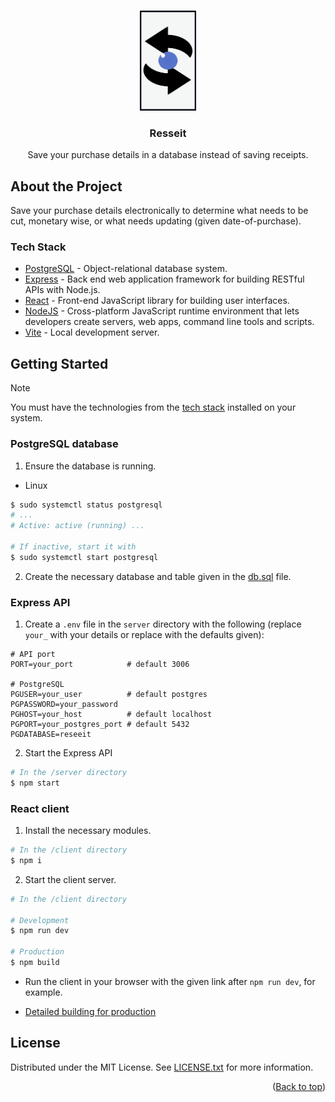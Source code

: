 <a name="readme-top"></a>

<br />
<div align="center">
  <a>
    <img src="./img/logo.png" alt="Reseeit logo" width="90" height="160">
  </a>

  <h3>Resseit</h3>

  <p align="center">
    Save your purchase details in a database instead of saving receipts.
  </p>
</div>

## About the Project

<p align="middle">
  <!-- Screenshots -->
</p>

Save your purchase details electronically to determine what needs to be cut, monetary wise, or what needs updating (given date-of-purchase).

### Tech Stack
- [PostgreSQL] - Object-relational database system.
- [Express] - Back end web application framework for building RESTful APIs with Node.js.
- [React] - Front-end JavaScript library for building user interfaces.
- [NodeJS] - Cross-platform JavaScript runtime environment that lets developers create servers, web apps, command line tools and scripts.
- [Vite] - Local development server.

## Getting Started

> [!NOTE]
> You must have the technologies from the [tech stack](#tech-stack) installed on your system.

### PostgreSQL database
1. Ensure the database is running.
- Linux
```sh
$ sudo systemctl status postgresql
# ...
# Active: active (running) ...

# If inactive, start it with
$ sudo systemctl start postgresql
```

2. Create the necessary database and table given in the [db.sql](../server/db/db.sql) file.

### Express API
1. Create a `.env` file in the `server` directory with the following (replace `your_` with your details or replace with the defaults given):
```dotenv
# API port
PORT=your_port            # default 3006

# PostgreSQL
PGUSER=your_user          # default postgres
PGPASSWORD=your_password
PGHOST=your_host          # default localhost
PGPORT=your_postgres_port # default 5432
PGDATABASE=reseeit
```
2. Start the Express API
```sh
# In the /server directory
$ npm start
```

### React client
1. Install the necessary modules.
```sh
# In the /client directory
$ npm i
```
2. Start the client server.
```sh
# In the /client directory

# Development
$ npm run dev

# Production
$ npm build
```
- Run the client in your browser with the given link after `npm run dev`, for example.

- [Detailed building for production](https://vitejs.dev/guide/build)

## License
Distributed under the MIT License. See [LICENSE.txt](./LICENSE.txt) for more information.

<p align="right">(<a href="#readme-top">Back to top</a>)</p>

<!-- Reference Links -->
[PostgreSQL]: <https://www.postgresql.org/>
[Express]: <https://expressjs.com/>
[React]: <https://react.dev/>
[NodeJS]: <https://nodejs.org/>
[Vite]: <https://vitejs.dev/>